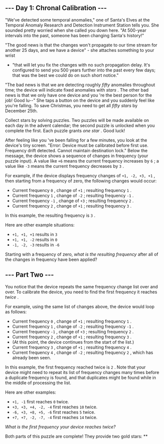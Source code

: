 ##  \--- Day 1: Chronal Calibration ---

"We've detected some temporal anomalies," one of Santa's Elves at the
Temporal Anomaly Research and Detection Instrument Station  tells you. She
sounded pretty worried when she called you down here. "At 500-year intervals
into the past, someone has been changing Santa's history!"

"The good news is that the changes won't propagate to our time stream for
another 25 days, and we have a device" \- she attaches something to your wrist
- "that will let you fix the changes with no such propagation delay. It's
configured to send you 500 years further into the past every few days; that
was the best we could do on such short notice."

"The bad news is that we are detecting roughly _fifty_ anomalies throughout
time; the device will indicate fixed anomalies with _stars_ . The other bad
news is that we only have one device and you 're the best person for the job!
Good lu--" She taps a button on the device and you suddenly feel like you're
falling. To save Christmas, you need to get all _fifty stars_ by December
25th.

Collect stars by solving puzzles. Two puzzles will be made available on each
day in the advent calendar; the second puzzle is unlocked when you complete
the first. Each puzzle grants _one star_ . Good luck!

After feeling like you 've been falling for a few minutes, you look at the
device's tiny screen. "Error: Device must be calibrated before first use.
Frequency drift detected. Cannot maintain destination lock." Below the
message, the device shows a sequence of changes in frequency (your puzzle
input). A value like ` +6 ` means the current frequency increases by ` 6 ` ; a
value like ` -3 ` means the current frequency decreases by ` 3 ` .

For example, if the device displays frequency changes of ` +1, -2, +3, +1 ` ,
then starting from a frequency of zero, the following changes would occur:

  * Current frequency ` 0 ` , change of ` +1 ` ; resulting frequency ` 1 ` . 
  * Current frequency ` 1 ` , change of ` -2 ` ; resulting frequency ` -1 ` . 
  * Current frequency ` -1 ` , change of ` +3 ` ; resulting frequency ` 2 ` . 
  * Current frequency ` 2 ` , change of ` +1 ` ; resulting frequency ` 3 ` . 

In this example, the resulting frequency is ` 3 ` .

Here are other example situations:

  * ` +1, +1, +1 ` results in ` 3 `
  * ` +1, +1, -2 ` results in ` 0 `
  * ` -1, -2, -3 ` results in ` -6 `

Starting with a frequency of zero, _what is the resulting frequency_ after all
of the changes in frequency have been applied?

##  \--- Part Two ---

You notice that the device repeats the same frequency change list over and
over. To calibrate the device, you need to find the first frequency it reaches
_twice_ .

For example, using the same list of changes above, the device would loop as
follows:

  * Current frequency ` 0 ` , change of ` +1 ` ; resulting frequency ` 1 ` . 
  * Current frequency ` 1 ` , change of ` -2 ` ; resulting frequency ` -1 ` . 
  * Current frequency ` -1 ` , change of ` +3 ` ; resulting frequency ` 2 ` . 
  * Current frequency ` 2 ` , change of ` +1 ` ; resulting frequency ` 3 ` . 
  * (At this point, the device continues from the start of the list.) 
  * Current frequency ` 3 ` , change of ` +1 ` ; resulting frequency ` 4 ` . 
  * Current frequency ` 4 ` , change of ` -2 ` ; resulting frequency ` 2 ` , which has already been seen. 

In this example, the first frequency reached twice is ` 2 ` . Note that your
device might need to repeat its list of frequency changes many times before a
duplicate frequency is found, and that duplicates might be found while in the
middle of processing the list.

Here are other examples:

  * ` +1, -1 ` first reaches ` 0 ` twice. 
  * ` +3, +3, +4, -2, -4 ` first reaches ` 10 ` twice. 
  * ` -6, +3, +8, +5, -6 ` first reaches ` 5 ` twice. 
  * ` +7, +7, -2, -7, -4 ` first reaches ` 14 ` twice. 

_What is the first frequency your device reaches twice?_

Both parts of this puzzle are complete! They provide two gold stars: **

